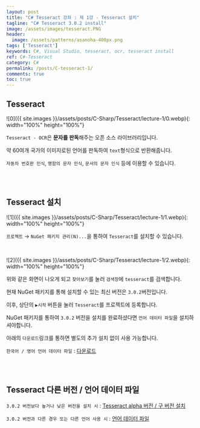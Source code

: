 ```yaml
---
layout: post
title: "C# Tesseract 강좌 : 제 1강 - Tesseract 설치"
tagline: "C# Tesseract 3.0.2 install"
image: /assets/images/tesseract.PNG
header:
  image: /assets/patterns/asanoha-400px.png
tags: ['Tesseract']
keywords: C#, Visual Studio, tesseract, ocr, tesseract install
ref: C#-Tesseract
category: C#
permalink: /posts/C-tesseract-1/
comments: true
toc: true
---
```


## Tesseract

![0]({{ site.images }}/assets/posts/C-Sharp/Tesseract/lecture-1/0.webp){: width="100%" height="100%"}

`Tesseract - OCR`은 **문자를 판독**해주는 오픈 소스 라이브러리입니다.

약 60여개 국가의 이미지로된 언어를 판독하여 `text`형식으로 반환해줍니다.

`자동차 번호판 인식`, `명함의 문자 인식`, `문서의 문자 인식` 등에 이용할 수 있습니다.

<br>
<br>

## Tesseract 설치

![1]({{ site.images }}/assets/posts/C-Sharp/Tesseract/lecture-1/1.webp){: width="100%" height="100%"}

`프로젝트` → `NuGet 패키지 관리(N)...`을 통하여 `Tesseract`를 설치할 수 있습니다.

<br>

![2]({{ site.images }}/assets/posts/C-Sharp/Tesseract/lecture-1/2.webp){: width="100%" height="100%"}

위와 같은 화면이 나오게 되고 `찾아보기`를 눌러 `검색창`에 `tesseract`를 검색합니다.

현재 NuGet 패키지를 통해 설치할 수 있는 최신 버전은 `3.0.2`버전입니다.

이후, 상단의 `▶시작` 버튼을 눌러 `Tesseract`를 프로젝트에 등록합니다.

NuGet 패키지를 통하여 `3.0.2` 버전을 설치를 완료하셨다면 `언어 데이터 파일`을 설치하셔야합니다.

아래의 `다운로드`링크를 통하면 별도의 추가 설치 없이 사용 가능합니다.

`한국어 / 영어 언어 데이터 파일` : [다운로드][download]

<br>
<br>

## Tesseract 다른 버전 / 언어 데이터 파일

`3.0.2 버전보다 높거나 낮은 버전을 설치 시` : [Tesseract alpha 버전 / 구 버전 설치][tesseract_install] 

`3.0.2 버전과 다른 경우 또는 다른 언어 사용 시` : [언어 데이터 파일][tesseract_data]

[download]: https://github.com/076923/076923.github.io/raw/master/download/tesseract-ocr/tessdata.zip
[tesseract_install]: https://www.nuget.org/packages/Tesseract/
[tesseract_data]: https://github.com/tesseract-ocr/tesseract/wiki/Data-Files#data-files-for-version-302/
